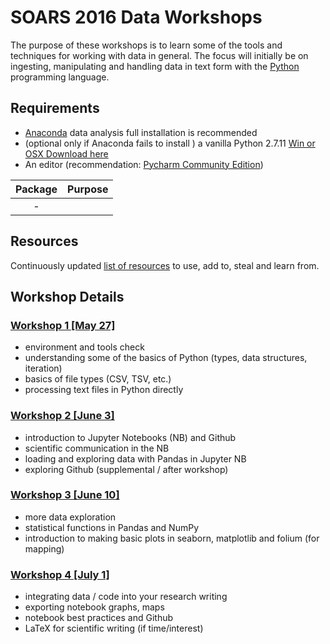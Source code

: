 # SOARS 2016 Data Workshops

The purpose of these workshops is to learn some of the tools and techniques for working with data in general.  The focus will initially be on ingesting, manipulating and handling data in text form with the [Python](http://www.python.org) programming language.

## Requirements
* [Anaconda](https://www.continuum.io/downloads) data analysis full installation is recommended
* (optional only if Anaconda fails to install ) a vanilla Python 2.7.11 [Win or OSX Download here](https://www.python.org/downloads/release/python-2711/)
* An editor (recommendation: [Pycharm Community Edition](https://www.jetbrains.com/pycharm/download))

| Package | Purpose |
|:-------:|---------|
| -       |         |


## Resources
Continuously updated [list of resources](./workshop/resources.md) to use, add to, steal and learn from.



## Workshop Details

### [Workshop 1 [May 27]](./workshop/1)
* environment and tools check
* understanding some of the basics of Python (types, data structures, iteration)
* basics of file types (CSV, TSV, etc.)
* processing text files in Python directly

### [Workshop 2 [June 3]](./workshop/2)
* introduction to Jupyter Notebooks (NB) and Github
* scientific communication in the NB
* loading and exploring data with Pandas in Jupyter NB
* exploring Github (supplemental / after workshop)

### [Workshop 3 [June 10]](./workshop/3)
* more data exploration
* statistical functions in Pandas and NumPy
* introduction to making basic plots in seaborn, matplotlib and folium (for mapping)

### [Workshop 4 [July 1]](./workshop/4)
* integrating data / code into your research writing
* exporting notebook graphs, maps
* notebook best practices and Github
* LaTeX for scientific writing (if time/interest)